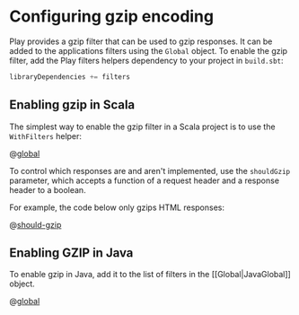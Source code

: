 <!--- Copyright (C) 2009-2015 Typesafe Inc. <http://www.typesafe.com> -->
# Configuring gzip encoding

Play provides a gzip filter that can be used to gzip responses.  It can be added to the applications filters using the `Global` object. To enable the gzip filter, add the Play filters helpers dependency to your project in `build.sbt`:

```scala
libraryDependencies += filters
```

## Enabling gzip in Scala

The simplest way to enable the gzip filter in a Scala project is to use the `WithFilters` helper:

@[global](code/GzipEncoding.scala)

To control which responses are and aren't implemented, use the `shouldGzip` parameter, which accepts a function of a request header and a response header to a boolean.

For example, the code below only gzips HTML responses:

@[should-gzip](code/GzipEncoding.scala)

## Enabling GZIP in Java

To enable gzip in Java, add it to the list of filters in the [[Global|JavaGlobal]] object.


@[global](code/detailedtopics/configuration/gzipencoding/Global.java)
